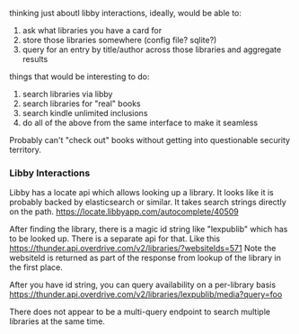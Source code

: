 thinking just aboutl libby interactions, ideally, would be able to:
1. ask what libraries you have a card for 
1. store those libraries somewhere (config file? sqlite?)
1. query for an entry by title/author across those libraries and aggregate results



things that would be interesting to do:
1. search libraries via libby
1. search libraries for "real" books
1. search kindle unlimited inclusions
1. do all of the above from the same interface to make it seamless

Probably can't "check out" books without getting into questionable security territory.


### Libby Interactions
Libby has a locate api which allows looking up a library. 
It looks like it is probably backed by elasticsearch or similar.
It takes search strings directly on the path.
https://locate.libbyapp.com/autocomplete/40509

After finding the library, there is a magic id string like "lexpublib"
which has to be looked up. There is a separate api for that.
Like this https://thunder.api.overdrive.com/v2/libraries/?websiteIds=571
Note the websiteId is returned as part of the response from lookup of the
library in the first place.

After you have id string, you can query availability on a per-library basis
https://thunder.api.overdrive.com/v2/libraries/lexpublib/media?query=foo

There does not appear to be a multi-query endpoint to search multiple libraries
at the same time.

